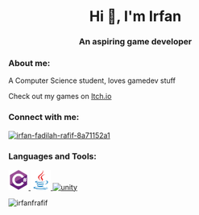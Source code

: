 <h1 align="center">Hi 👋, I'm Irfan</h1>
<h3 align="center">An aspiring game developer</h3>

<h3 align="left">About me:</h3>
<p align="left"> A Computer Science student, loves gamedev stuff</p>
<p align="left"> Check out my games on <a href="https://sphenicpotato.itch.io/">Itch.io<a/></p>

<h3 align="left">Connect with me:</h3>
<p align="left">
<a href="https://linkedin.com/in/irfan-fadilah-rafif-8a71152a1" target="blank"><img align="center" src="https://raw.githubusercontent.com/rahuldkjain/github-profile-readme-generator/master/src/images/icons/Social/linked-in-alt.svg" alt="irfan-fadilah-rafif-8a71152a1" height="30" width="40" /></a>
</p>

<h3 align="left">Languages and Tools:</h3>
<p align="left"> <a href="https://www.w3schools.com/cs/" target="_blank" rel="noreferrer"> <img src="https://raw.githubusercontent.com/devicons/devicon/master/icons/csharp/csharp-original.svg" alt="csharp" width="40" height="40"/> </a> <a href="https://www.java.com" target="_blank" rel="noreferrer"> <img src="https://raw.githubusercontent.com/devicons/devicon/master/icons/java/java-original.svg" alt="java" width="40" height="40"/> </a> <a href="https://unity.com/" target="_blank" rel="noreferrer"> <img src="https://www.vectorlogo.zone/logos/unity3d/unity3d-icon.svg" alt="unity" width="40" height="40"/> </a> </p>

<p><img align="left" src="https://github-readme-stats.vercel.app/api/top-langs?username=irfanfrafif&show_icons=true&locale=en&layout=compact" alt="irfanfrafif" /></p>
